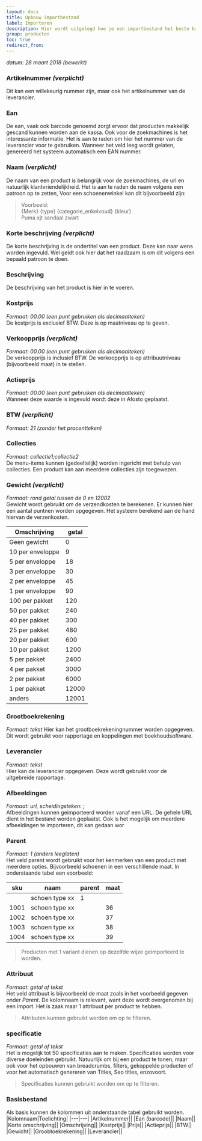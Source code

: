 ```yaml
---
layout: docs
title: Opbouw importbestand
label: Importeren
description: Hier wordt uitgelegd hoe je een importbestand het beste kan opbouwen. 
group: producten
toc: true
redirect_from:
---
```

_datum: 28 maart 2018 (bewerkt)_


### Artikelnummer _(verplicht)_  
Dit kan een willekeurig nummer zijn, maar ook het artikelnummer van de leverancier.

### Ean
De ean, vaak ook barcode genoemd zorgt ervoor dat producten makkelijk gescand kunnen worden aan de kassa. Ook voor de zoekmachines is het interessante informatie.
Het is aan te raden om hier het nummer van de leverancier voor te gebruiken. Wanneer het veld leeg wordt gelaten, genereerd het systeem automatisch een EAN nummer. 

### Naam _(verplicht)_  
De naam van een product is belangrijk voor de zoekmachines, de url en natuurlijk klantvriendelijkheid.
Het is aan te raden de naam volgens een patroon op te zetten, Voor een schoenenwinkel kan dit bijvoorbeeld zijn:
> Voorbeeld:  
> {Merk} {type} {categorie_enkelvoud} {kleur}  
> Puma xjt sandaal zwart

### Korte beschrijving _(verplicht)_
De korte beschrijving is de ondertitel van een product. Deze kan naar wens worden ingevuld. Wel geldt ook hier dat het raadzaam is om dit volgens een bepaald patroon te doen.

### Beschrijving
De beschrijving van het product is hier in te voeren. 

### Kostprijs
_Formaat: 00.00 (een punt gebruiken als decimaalteken)_  
De kostprijs is exclusief BTW. Deze is op maatniveau op te geven.

### Verkoopprijs _(verplicht)_
_Formaat: 00.00 (een punt gebruiken als decimaalteken)_  
De verkoopprijs is inclusief BTW. De verkoopprijs is op attribuutniveau (bijvoorbeeld maat) in te stellen.

### Actieprijs 
_Formaat: 00.00 (een punt gebruiken als decimaalteken)_  
Wanneer deze waarde is ingevuld wordt deze in Afosto geplaatst.

### BTW _(verplicht)_
_Formaat: 21 (zonder het procentteken)_

### Collecties
_Formaat: collectie1;collectie2_  
De menu-items kunnen (gedeeltelijk) worden ingericht met behulp van collecties. Een product kan aan meerdere collecties zijn toegewezen. 

### Gewicht _(verplicht)_
_Formaat: rond getal tussen de 0 en 12002_   
Gewicht wordt gebruikt om de verzendkosten te berekenen. Er kunnen hier een aantal puntnen worden opgegeven. Het systeem berekend aan de hand hiervan de verzenkosten.

|Omschrijving| getal|  
|---|---|  
|Geen gewicht|	0|
|10 per enveloppe|	9|
|5 per enveloppe|	18|
|3 per enveloppe|	30|  
|2 per enveloppe|	45|
|1 per enveloppe|	90|
|100 per pakket|	120|
|50 per pakket|	240|
|40 per pakket|	300|
|25 per pakket|	480|
|20 per pakket|	600|
|10 per pakket|	1200|
|5 per pakket|	2400|
|4 per pakket|	3000|
|2 per pakket|	6000|
|1 per pakket|	12000|
|anders|	12001|  
  

### Grootboekrekening
_Formaat: tekst_
Hier kan het grootboekrekeningnummer worden opgegeven. Dit wordt gebruikt voor rapportage en koppelingen met boekhoudsoftware. 

### Leverancier
_Formaat: tekst_  
Hier kan de leverancier opgegeven. Deze wordt gebruikt voor de uitgebreide rapportage.

### Afbeeldingen
_Formaat: url, scheidingsteken: ;_  
Afbeeldingen kunnen geimporteerd worden vanaf een URL. De gehele URL dient in het bestand worden geplaatst. Ook is het mogelijk om meerdere afbeeldingen te importeren, dit kan gedaan wor

### Parent
_Formaat: 1 (anders leeglaten)_  
Het veld parent wordt gebruikt voor het kenmerken van een product met meerdere opties. Bijvoorbeeld schoenen in een verschillende maat. In onderstaande tabel een voorbeeld:  

|sku|naam|parent|maat|
|---|---|---|---|
||schoen type xx|1||
|1001|schoen type xx||36|
|1002|schoen type xx||37|
|1003|schoen type xx||38|
|1004|schoen type xx||39|  

> Producten met 1 variant dienen op dezelfde wijze geimporteerd te worden.

### Attribuut
_Formaat: getal of tekst_  
Het veld attribuut is bijvoorbeeld de maat zoals in het voorbeeld gegeven onder _Parent_. De kolomnaam is relevant, want deze wordt overgenomen bij een import. Het is zaak maar 1 attribuut per product te hebben.

>Attributen kunnen gebruikt worden om op te filteren.  

### specificatie
_Formaat: getal of tekst_  
Het is mogelijk tot 50 specificaties aan te maken. Specificaties worden voor diverse doeleinden gebruikt. Natuurlijk om bij een product te tonen, maar ook voor het opbouwen van breadcrumbs, filters, gekoppelde producten of voor het automatisch genereren van Titles, Seo titles, enzovoort. 

>Specificaties kunnen gebruikt worden om op te filteren.  


### Basisbestand
Als basis kunnen de kolommen uit onderstaande tabel gebruikt worden.  
|Kolomnaam|Toelichting|
|---|---|
|Artikelnummer||
|Ean (barcode)||
|Naam||
|Korte omschrijving||
|Omschrijving||
|Kostprijs||
|Prijs||
|Actieprijs||
|BTW||
|Gewicht||
|Groobtoekrekening||
|Leverancier||



